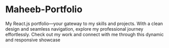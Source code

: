# Maheeb-Portfolio
My React.js portfolio—your gateway to my skills and projects. With a clean design and seamless navigation, explore my professional journey effortlessly. Check out my work and connect with me through this dynamic and responsive showcase
